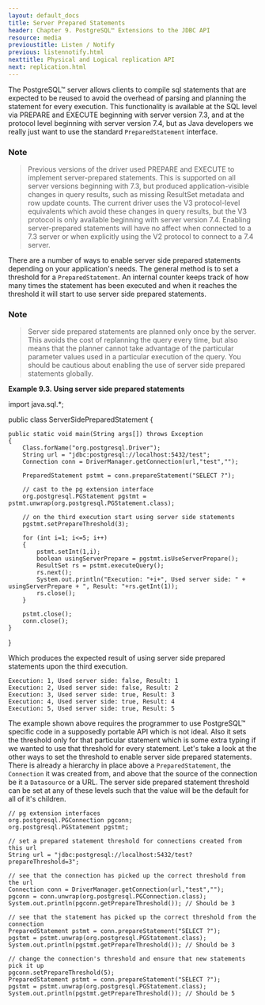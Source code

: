 ```yaml
---
layout: default_docs
title: Server Prepared Statements
header: Chapter 9. PostgreSQL™ Extensions to the JDBC API
resource: media
previoustitle: Listen / Notify
previous: listennotify.html
nexttitle: Physical and Logical replication API
next: replication.html
---
```


The PostgreSQL™ server allows clients to compile sql statements that are expected
to be reused to avoid the overhead of parsing and planning the statement for every
execution. This functionality is available at the SQL level via PREPARE and EXECUTE
beginning with server version 7.3, and at the protocol level beginning with server
version 7.4, but as Java developers we really just want to use the standard
`PreparedStatement` interface.

### Note

> Previous versions of the driver used PREPARE and EXECUTE to implement
server-prepared statements.  This is supported on all server versions beginning
with 7.3, but produced application-visible changes in query results, such as
missing ResultSet metadata and row update counts. The current driver uses the V3
protocol-level equivalents which avoid these changes in query results, but the
V3 protocol is only available beginning with server version 7.4. Enabling server-prepared
statements will have no affect when connected to a 7.3 server or when explicitly
using the V2 protocol to connect to a 7.4 server.

There are a number of ways to enable server side prepared statements depending on
your application's needs. The general method is to set a threshold for a
`PreparedStatement`. An internal counter keeps track of how many times the
statement has been executed and when it reaches the threshold it will start to
use server side prepared statements.

### Note

> Server side prepared statements are planned only once by the server. This avoids
the cost of replanning the query every time, but also means that the planner
cannot take advantage of the particular parameter values used in a particular
execution of the query. You should be cautious about enabling the use of server
side prepared statements globally.

<a name="server-prepared-statement-example"></a>
**Example 9.3. Using server side prepared statements**

import java.sql.*;

public class ServerSidePreparedStatement
{

	public static void main(String args[]) throws Exception
	{
		Class.forName("org.postgresql.Driver");
		String url = "jdbc:postgresql://localhost:5432/test";
		Connection conn = DriverManager.getConnection(url,"test","");

		PreparedStatement pstmt = conn.prepareStatement("SELECT ?");

		// cast to the pg extension interface
		org.postgresql.PGStatement pgstmt = pstmt.unwrap(org.postgresql.PGStatement.class);

		// on the third execution start using server side statements
		pgstmt.setPrepareThreshold(3);

		for (int i=1; i<=5; i++)
		{
			pstmt.setInt(1,i);
			boolean usingServerPrepare = pgstmt.isUseServerPrepare();
			ResultSet rs = pstmt.executeQuery();
			rs.next();
			System.out.println("Execution: "+i+", Used server side: " + usingServerPrepare + ", Result: "+rs.getInt(1));
			rs.close();
		}

		pstmt.close();
		conn.close();
	}
}

Which produces the expected result of using server side prepared statements upon
the third execution.

`Execution: 1, Used server side: false, Result: 1`  
`Execution: 2, Used server side: false, Result: 2`  
`Execution: 3, Used server side: true, Result: 3`  
`Execution: 4, Used server side: true, Result: 4`  
`Execution: 5, Used server side: true, Result: 5`

The example shown above requires the programmer to use PostgreSQL™ specific code
in a supposedly portable API which is not ideal. Also it sets the threshold only
for that particular statement which is some extra typing if we wanted to use that
threshold for every statement. Let's take a look at the other ways to set the
threshold to enable server side prepared statements.  There is already a hierarchy
in place above a `PreparedStatement`, the `Connection` it was created from, and
above that the source of the connection be it a `Datasource` or a URL. The server
side prepared statement threshold can be set at any of these levels such that
the value will be the default for all of it's children.

`// pg extension interfaces`  
`org.postgresql.PGConnection pgconn;`  
`org.postgresql.PGStatement pgstmt;`

`// set a prepared statement threshold for connections created from this url`  
`String url = "jdbc:postgresql://localhost:5432/test?prepareThreshold=3";`

`// see that the connection has picked up the correct threshold from the url`  
`Connection conn = DriverManager.getConnection(url,"test","");`  
`pgconn = conn.unwrap(org.postgresql.PGConnection.class);`  
`System.out.println(pgconn.getPrepareThreshold()); // Should be 3`

`// see that the statement has picked up the correct threshold from the connection`  
`PreparedStatement pstmt = conn.prepareStatement("SELECT ?");`  
`pgstmt = pstmt.unwrap(org.postgresql.PGStatement.class);`  
`System.out.println(pgstmt.getPrepareThreshold()); // Should be 3`

`// change the connection's threshold and ensure that new statements pick it up`  
`pgconn.setPrepareThreshold(5);`  
`PreparedStatement pstmt = conn.prepareStatement("SELECT ?");`  
`pgstmt = pstmt.unwrap(org.postgresql.PGStatement.class);`  
`System.out.println(pgstmt.getPrepareThreshold()); // Should be 5`

